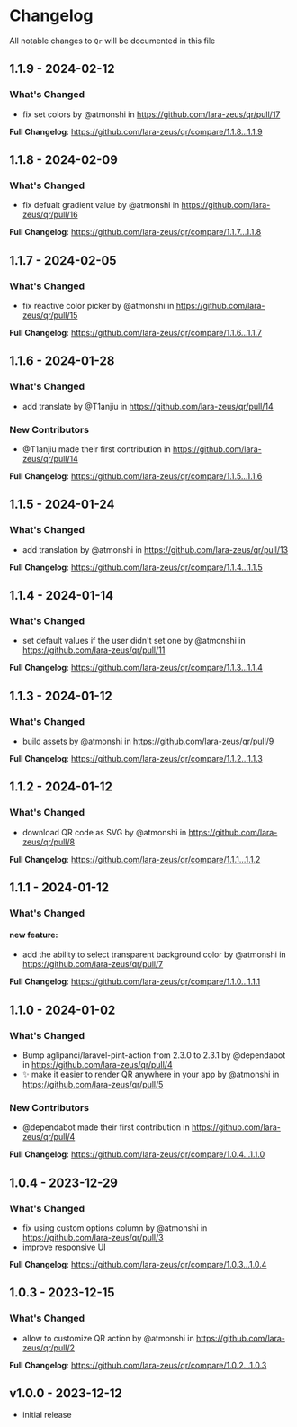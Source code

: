 # Changelog

All notable changes to `Qr` will be documented in this file

## 1.1.9 - 2024-02-12

### What's Changed

* fix set colors by @atmonshi in https://github.com/lara-zeus/qr/pull/17

**Full Changelog**: https://github.com/lara-zeus/qr/compare/1.1.8...1.1.9

## 1.1.8 - 2024-02-09

### What's Changed

* fix defualt gradient value by @atmonshi in https://github.com/lara-zeus/qr/pull/16

**Full Changelog**: https://github.com/lara-zeus/qr/compare/1.1.7...1.1.8

## 1.1.7 - 2024-02-05

### What's Changed

* fix reactive color picker by @atmonshi in https://github.com/lara-zeus/qr/pull/15

**Full Changelog**: https://github.com/lara-zeus/qr/compare/1.1.6...1.1.7

## 1.1.6 - 2024-01-28

### What's Changed

* add translate by @T1anjiu in https://github.com/lara-zeus/qr/pull/14

### New Contributors

* @T1anjiu made their first contribution in https://github.com/lara-zeus/qr/pull/14

**Full Changelog**: https://github.com/lara-zeus/qr/compare/1.1.5...1.1.6

## 1.1.5 - 2024-01-24

### What's Changed

* add translation by @atmonshi in https://github.com/lara-zeus/qr/pull/13

**Full Changelog**: https://github.com/lara-zeus/qr/compare/1.1.4...1.1.5

## 1.1.4 - 2024-01-14

### What's Changed

* set default values if the user didn't set one by @atmonshi in https://github.com/lara-zeus/qr/pull/11

**Full Changelog**: https://github.com/lara-zeus/qr/compare/1.1.3...1.1.4

## 1.1.3 - 2024-01-12

### What's Changed

* build assets by @atmonshi in https://github.com/lara-zeus/qr/pull/9

**Full Changelog**: https://github.com/lara-zeus/qr/compare/1.1.2...1.1.3

## 1.1.2 - 2024-01-12

### What's Changed

* download QR code as SVG by @atmonshi in https://github.com/lara-zeus/qr/pull/8

**Full Changelog**: https://github.com/lara-zeus/qr/compare/1.1.1...1.1.2

## 1.1.1 - 2024-01-12

### What's Changed

#### new feature:

* add the ability to select transparent background color by @atmonshi in https://github.com/lara-zeus/qr/pull/7

**Full Changelog**: https://github.com/lara-zeus/qr/compare/1.1.0...1.1.1

## 1.1.0 - 2024-01-02

### What's Changed

* Bump aglipanci/laravel-pint-action from 2.3.0 to 2.3.1 by @dependabot in https://github.com/lara-zeus/qr/pull/4
* ✨ make it easier to render QR anywhere in your app by @atmonshi in https://github.com/lara-zeus/qr/pull/5

### New Contributors

* @dependabot made their first contribution in https://github.com/lara-zeus/qr/pull/4

**Full Changelog**: https://github.com/lara-zeus/qr/compare/1.0.4...1.1.0

## 1.0.4 - 2023-12-29

### What's Changed

* fix using custom options column by @atmonshi in https://github.com/lara-zeus/qr/pull/3
* improve responsive UI

**Full Changelog**: https://github.com/lara-zeus/qr/compare/1.0.3...1.0.4

## 1.0.3 - 2023-12-15

### What's Changed

* allow to customize QR action by @atmonshi in https://github.com/lara-zeus/qr/pull/2

**Full Changelog**: https://github.com/lara-zeus/qr/compare/1.0.2...1.0.3

## v1.0.0 - 2023-12-12

- initial release
